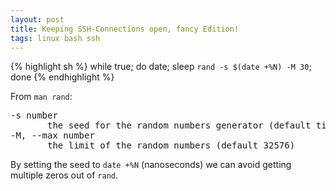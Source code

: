 ```yaml
---
layout: post
title: Keeping SSH-Connections open, fancy Edition!
tags: linux bash ssh
---
```

{% highlight sh %}
while true; do date; sleep `rand -s $(date +%N) -M 30`; done
{% endhighlight %}

From `man rand`:

<pre>-s number
       the seed for the random numbers generator (default time(NULL))
-M, --max number
       the limit of the random numbers (default 32576)</pre>

By setting the seed to `date +%N` (nanoseconds) we can avoid getting multiple zeros out of `rand`.
